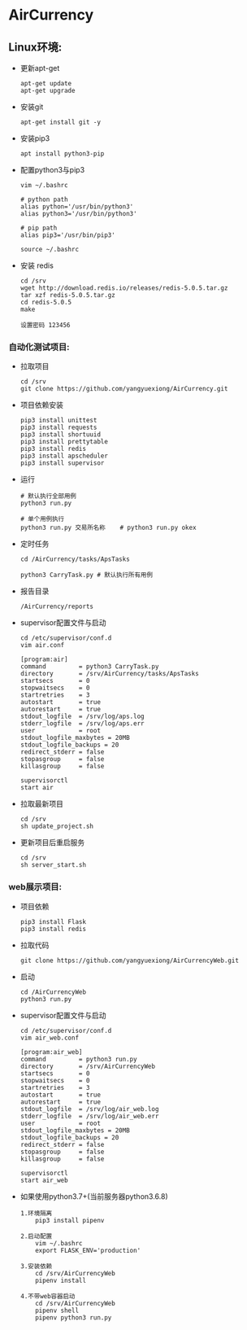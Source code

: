 # AirCurrency

## Linux环境:

* 更新apt-get
    ```
    apt-get update
    apt-get upgrade
    ```
* 安装git
    ```
    apt-get install git -y
    ```

* 安装pip3
    ```
    apt install python3-pip
    ```
* 配置python3与pip3
    ```
    vim ~/.bashrc
    ```
    ```
    # python path 
    alias python='/usr/bin/python3'
    alias python3='/usr/bin/python3'

    # pip path
    alias pip3='/usr/bin/pip3'
    ```
    ```
    source ~/.bashrc
    ```
* 安装 redis
    ```
    cd /srv
    wget http://download.redis.io/releases/redis-5.0.5.tar.gz
    tar xzf redis-5.0.5.tar.gz
    cd redis-5.0.5
    make

    设置密码 123456
    ```
### 自动化测试项目:

* 拉取项目
    ```
    cd /srv
    git clone https://github.com/yangyuexiong/AirCurrency.git
    ```

* 项目依赖安装
    ```
    pip3 install unittest
    pip3 install requests
    pip3 install shortuuid
    pip3 install prettytable
    pip3 install redis
    pip3 install apscheduler
    pip3 install supervisor
    ```

* 运行
    ```
    # 默认执行全部用例
    python3 run.py

    # 单个用例执行
    python3 run.py 交易所名称    # python3 run.py okex
    ```
* 定时任务
    ```
    cd /AirCurrency/tasks/ApsTasks

    python3 CarryTask.py # 默认执行所有用例
    ```
* 报告目录
    ```
    /AirCurrency/reports
    ```
* supervisor配置文件与启动
    ```
    cd /etc/supervisor/conf.d
    vim air.conf
    ```
    ```
    [program:air]
    command         = python3 CarryTask.py
    directory       = /srv/AirCurrency/tasks/ApsTasks
    startsecs       = 0
    stopwaitsecs    = 0
    startretries    = 3
    autostart       = true
    autorestart     = true
    stdout_logfile  = /srv/log/aps.log
    stderr_logfile  = /srv/log/aps.err
    user            = root 
    stdout_logfile_maxbytes = 20MB
    stdout_logfile_backups = 20
    redirect_stderr = false
    stopasgroup     = false
    killasgroup     = false
    ```
    ```
    supervisorctl
    start air
    ```

* 拉取最新项目
    ```
    cd /srv 
    sh update_project.sh
    ```

* 更新项目后重启服务
    ```
    cd /srv 
    sh server_start.sh
    ```


### web展示项目:

* 项目依赖
    ```
    pip3 install Flask
    pip3 install redis   
    ```

* 拉取代码
    ```
    git clone https://github.com/yangyuexiong/AirCurrencyWeb.git
    ```

* 启动
    ```
    cd /AirCurrencyWeb
    python3 run.py
    ```

* supervisor配置文件与启动

    ```
    cd /etc/supervisor/conf.d
    vim air_web.conf
    ```
    ```
    [program:air_web]
    command         = python3 run.py
    directory       = /srv/AirCurrencyWeb
    startsecs       = 0
    stopwaitsecs    = 0
    startretries    = 3
    autostart       = true
    autorestart     = true
    stdout_logfile  = /srv/log/air_web.log
    stderr_logfile  = /srv/log/air_web.err
    user            = root 
    stdout_logfile_maxbytes = 20MB
    stdout_logfile_backups = 20
    redirect_stderr = false
    stopasgroup     = false
    killasgroup     = false
    ```
    ```
    supervisorctl
    start air_web
    ```


* 如果使用python3.7+(当前服务器python3.6.8)

    ```
    1.环境隔离
        pip3 install pipenv

    2.启动配置
        vim ~/.bashrc
        export FLASK_ENV='production'

    3.安装依赖
        cd /srv/AirCurrencyWeb
        pipenv install
    
    4.不带web容器启动
        cd /srv/AirCurrencyWeb
        pipenv shell
        pipenv python3 run.py
    
    ```
